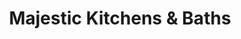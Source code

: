 ---
title: "Majestic Kitchens & Baths"
url: /mamaroneck/majestic-kitchens-und-baths/
shop: Küchen
---